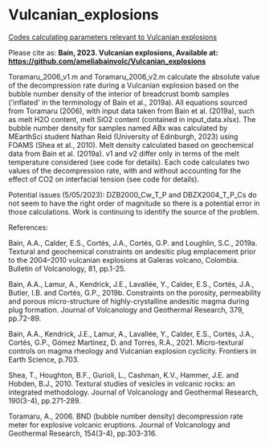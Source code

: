 # Vulcanian_explosions
<u>Codes calculating parameters relevant to Vulcanian explosions</u>

Please cite as:
<b>Bain, 2023. Vulcanian explosions, Available at: https://github.com/ameliabainvolc/Vulcanian_explosions</b>

Toramaru_2006_v1.m and Toramaru_2006_v2.m calculate the absolute value of the decompression rate during a Vulcanian explosion based on the bubble number density of the interior of breadcrust bomb samples ('inflated' in the terminology of Bain et al., 2019a). All equations sourced from Toramaru (2006), with input data taken from Bain et al. (2019a), such as melt H2O content, melt SiO2 content (contained in input_data.xlsx). The bubble number density for samples named ABx was calculated by MEarthSci student Nathan Reid (University of Edinburgh, 2023) using FOAMS (Shea et al., 2010). Melt density calculated based on geochemical data from Bain et al. (2019a). v1 and v2 differ only in terms of the melt temperature considered (see code for details). Each code calculates two values of the decompression rate, with and without accounting for the effect of CO2 on interfacial tension (see code for details).

Potential issues (5/05/2023): DZB2000_Cw_T_P and DBZX2004_T_P_Cs do not seem to have the right order of magnitude so there is a potential error in those calculations. Work is continuing to identify the source of the problem.


References:

Bain, A.A., Calder, E.S., Cortés, J.A., Cortés, G.P. and Loughlin, S.C., 2019a. Textural and geochemical constraints on andesitic plug emplacement prior to the 2004–2010 vulcanian explosions at Galeras volcano, Colombia. Bulletin of Volcanology, 81, pp.1-25.

Bain, A.A., Lamur, A., Kendrick, J.E., Lavallée, Y., Calder, E.S., Cortés, J.A., Butler, I.B. and Cortés, G.P., 2019b. Constraints on the porosity, permeability and porous micro-structure of highly-crystalline andesitic magma during plug formation. Journal of Volcanology and Geothermal Research, 379, pp.72-89.

Bain, A.A., Kendrick, J.E., Lamur, A., Lavallée, Y., Calder, E.S., Cortés, J.A., Cortés, G.P., Gómez Martinez, D. and Torres, R.A., 2021. Micro-textural controls on magma rheology and Vulcanian explosion cyclicity. Frontiers in Earth Science, p.703.

Shea, T., Houghton, B.F., Gurioli, L., Cashman, K.V., Hammer, J.E. and Hobden, B.J., 2010. Textural studies of vesicles in volcanic rocks: an integrated methodology. Journal of Volcanology and Geothermal Research, 190(3-4), pp.271-289.

Toramaru, A., 2006. BND (bubble number density) decompression rate meter for explosive volcanic eruptions. Journal of Volcanology and Geothermal Research, 154(3-4), pp.303-316.

